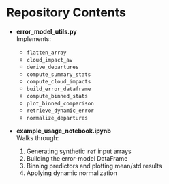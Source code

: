 
# Repository Contents

- **error_model_utils.py**  
  Implements:
  - `flatten_array`  
  - `cloud_impact_av`  
  - `derive_departures`  
  - `compute_summary_stats`  
  - `compute_cloud_impacts`  
  - `build_error_dataframe`  
  - `compute_binned_stats`  
  - `plot_binned_comparison`  
  - `retrieve_dynamic_error`  
  - `normalize_departures`

- **example_usage_notebook.ipynb**  
  Walks through:
  1. Generating synthetic `ref` input arrays  
  2. Building the error-model DataFrame  
  3. Binning predictors and plotting mean/std results  
  4. Applying dynamic normalization
